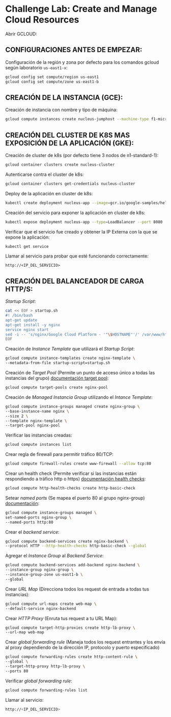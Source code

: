 # Challenge Lab: Create and Manage Cloud Resources

Abrir GCLOUD:

## CONFIGURACIONES ANTES DE EMPEZAR:

Configuración de la región y zona por defecto para los comandos gcloud según laboratorio `us-east1-x`:

```sh
gcloud config set compute/region us-east1
gcloud config set compute/zone us-east1-b
```
## CREACIÓN DE LA INSTANCIA (GCE):

Creación de instancia con nombre y tipo de máquina:

```sh
gcloud compute instances create nucleus-jumphost --machine-type f1-micro
```

## CREACIÓN DEL CLUSTER DE K8S MAS EXPOSICIÓN DE LA APLICACIÓN (GKE):

Creación de cluster de k8s (por defecto tiene 3 nodos de n1-standard-1):

```sh
gcloud container clusters create nucleus-cluster
```

Autenticarse contra el cluster de k8s:

```sh
gcloud container clusters get-credentials nucleus-cluster
```

Deploy de la aplicación en cluster de k8s:

```sh
kubectl create deployment nucleus-app --image=gcr.io/google-samples/hello-app:2.0
```

Creación del servicio para exponer la aplicación en cluster de k8s:

```sh
kubectl expose deployment nucleus-app --type=LoadBalancer --port 8080
```

Verificar que el servicio fue creado y obtener la IP Externa con la que se expone la aplicación:

```sh
kubectl get service
```

Llamar al servicio para probar que esté funcionando correctamente:

```
http://<IP_DEL_SERVICIO>
```

## CREACIÓN DEL BALANCEADOR DE CARGA HTTP/S:

*Startup Script*:

```sh
cat << EOF > startup.sh
#! /bin/bash
apt-get update
apt-get install -y nginx
service nginx start
sed -i -- 's/nginx/Google Cloud Platform - '"\$HOSTNAME"'/' /var/www/html/index.nginx-debian.html
EOF
```

Creación de *Instance Template* que utilizará el *Startup Script*:

```sh
gcloud compute instance-templates create nginx-template \
--metadata-from-file startup-script=startup.sh
```

Creación de *Target Pool* (Permite un punto de acceso único a todas las instancias del grupo) [documentación target pool](https://cloud.google.com/load-balancing/docs/target-pools):

```sh
gcloud compute target-pools create nginx-pool
```

Creación de *Managed Instancia Group* utilizando el *Intance Template*:

```sh
gcloud compute instance-groups managed create nginx-group \
--base-instance-name nginx \
--size 2 \
--template nginx-template \
--target-pool nginx-pool
```

Verificar las instancias creadas:

```sh
gcloud compute instances list
```

Crear regla de firewall para permitir tráfico 80/TCP:

```sh
gcloud compute firewall-rules create www-firewall --allow tcp:80
```

Crear un health check (Permite verificar si las instancias están respondiendo a tráfico http o https) [documentación health checks](https://cloud.google.com/load-balancing/docs/health-checks):

```sh
gcloud compute http-health-checks create http-basic-check
```

Setear *named ports* (Se mapea el puerto 80 al grupo nginx-group) [documentación](https://blog.realkinetic.com/http-to-https-using-google-cloud-load-balancer-dda57ac97c):

```sh
gcloud compute instance-groups managed \
set-named-ports nginx-group \
--named-ports http:80
 ```

Crear el *backend service*:

```sh
gcloud compute backend-services create nginx-backend \
--protocol HTTP --http-health-checks http-basic-check --global
```

Agregar el *Instance Group* al *Backend Service*:

```sh
gcloud compute backend-services add-backend nginx-backend \
--instance-group nginx-group \
--instance-group-zone us-east1-b \
--global
```

Crear *URL Map* (Direcciona todos los request de entrada a todas tus instancias):

```sh
gcloud compute url-maps create web-map \
--default-service nginx-backend
```

Crear *HTTP Proxy* (Enruta tus request a tu URL Map):

```sh
gcloud compute target-http-proxies create http-lb-proxy \
--url-map web-map
```

Crear *global forwarding rule* (Maneja todos los request entrantes y los envía al proxy dependiendo de la dirección IP, protocolo y puerto especificado)

```sh
gcloud compute forwarding-rules create http-content-rule \
--global \
--target-http-proxy http-lb-proxy \
--ports 80
```

Verificar *global forwarding rule*:

```sh
gcloud compute forwarding-rules list
```

Llamar al servicio:

```sh
http://<IP_DEL_SERVICIO>
```

